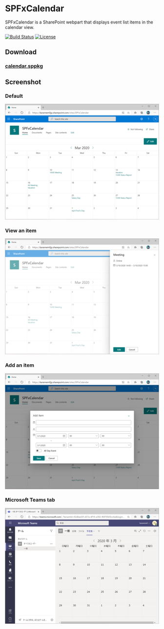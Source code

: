 # SPFxCalendar

SPFxCalendar is a SharePoint webpart that displays event list items in the calendar view.

[![Build Status](https://dev.azure.com/karamem0/SPFxCalendar/_apis/build/status/SPFxCalendar?branchName=master)](https://dev.azure.com/karamem0/SPFxCalendar/_build/latest?definitionId=50&branchName=master)
[![License](https://img.shields.io/github/license/karamem0/spfxcalendar.svg)](https://github.com/karamem0/spfxcalendar/blob/master/LICENSE)

## Download

### [calendar.sppkg](https://github.com/karamem0/spfxcalendar/releases/download/v1.5.7/calendar.sppkg)

## Screenshot

### Default
![screenshot1](./img/screenshot1.png)

### View an item
![screenshot2](./img/screenshot2.png)

### Add an item
![screenshot3](./img/screenshot3.png)

### Microsoft Teams tab
![screenshot4](./img/screenshot4.png)
